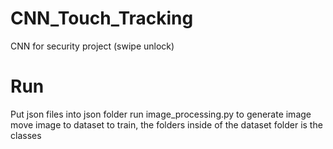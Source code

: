 # CNN_Touch_Tracking
CNN for security project (swipe unlock)

# Run
Put json files into json folder
run image_processing.py to generate image
move image to dataset to train, the folders inside of the dataset folder is the classes